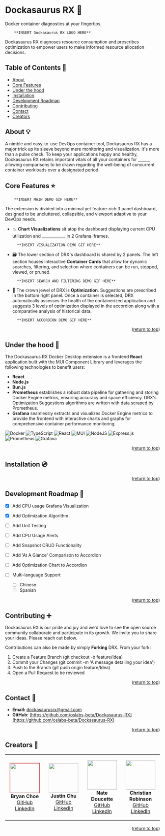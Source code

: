 

# Dockasaurus RX 🦖
Docker container diagnostics at your fingertips.

        **INSERT Dockasaurus RX LOGO HERE**

Dockasaurus RX diagnoses resource consumption and prescribes optimization to empower users to make informed resource allocation decisions.






## Table of Contents 📖

- [About](#about-💡)
- [Core Features](#core-features-⭐️)
- [Under the hood](#under-the-hood-🩻) 
- [Installation](#installation-💿)
- [Development Roadmap](#development-roadmap🚧)
- [Contributing](#contributing-➕)
- [Contact](#contact-📧)
- [Creators](#creators-👥)






## About 💡

A nimble and easy-to-use DevOps container tool, Dockasaurus RX has a major trick up its sleeve beyond mere monitoring and visualization. It's more than a pulse check. To keep your applications happy and healthy, Dockasaurus RX retains important vitals of all your containers for ______ allowing comparisons to be drawn regarding the well-being of concurrent container workloads over a designated period.






## Core Features ⭐️

        **INSERT MAIN DEMO GIF HERE**

The extension is divided into a minimal yet feature-rich 3 panel dashboard, designed to be uncluttered, collapsible, and viewport adaptive to your DevOps needs.

- 📉 **Chart Visualizations** sit atop the dashboard displaying current CPU utilization and ____________ in 2 Grafana iframes.

        **INSERT VISUALIZATION DEMO GIF HERE**

- 🗃️ The lower section of DRX's dashboard is shared by 2 panels. The left section houses interactive **Container Cards** that allow for dynamic searches, filtering, and selection where containers can be run, stopped, viewed, or pruned.

        **INSERT SEARCH AND FILTERING DEMO GIF HERE**

- 👑 The crown jewel of DRX is **Optimization**. Suggestions are prescribed in the bottom right panel. Once a container is selected, DRX automatically assesses the health of the containerized application and suggests 3 levels of optimization displayed in the accordion along with a comparative analysis of historical data.

        **INSERT ACCORDION DEMO GIF HERE**

<p align="right">(<a href="#readme-top">return to top</a>)</p>






## Under the hood 🩻

The Dockasaurus RX Docker Desktop extension is a frontend **React** application built with the MUI Component Library and leverages the following technologies to benefit users:
-  **React** 
-  **Node.js**
-  **Bun.js** 
-  **Prometheus** establishes a robust data pipeline for gathering and storing Docker Engine metrics, ensuring accuracy and space efficiency. DRX's Optimization Suggestions algorithms are written with data scraped by Prometheus.
-  **Grafana** seamlessly extracts and visualizes Docker Engine metrics to provide the frontend with interactive charts and graphs for comprehensive container performance monitoring.

![Docker](https://img.shields.io/badge/docker-%230db7ed.svg?style=for-the-badge&logo=docker&logoColor=white)
![TypeScript](https://img.shields.io/badge/typescript-%23007ACC.svg?style=for-the-badge&logo=typescript&logoColor=white)
![React](https://img.shields.io/badge/react-%2320232a.svg?style=for-the-badge&logo=react&logoColor=%2361DAFB)
![MUI](https://img.shields.io/badge/MUI-%230081CB.svg?style=for-the-badge&logo=mui&logoColor=white)
![NodeJS](https://img.shields.io/badge/node.js-6DA55F?style=for-the-badge&logo=node.js&logoColor=white)
![Express.js](https://img.shields.io/badge/express.js-%23404d59.svg?style=for-the-badge&logo=express&logoColor=%2361DAFB)
![Prometheus](https://img.shields.io/badge/Prometheus-E6522C?style=for-the-badge&logo=Prometheus&logoColor=white)
![Grafana](https://img.shields.io/badge/grafana-%23F46800.svg?style=for-the-badge&logo=grafana&logoColor=white)

<p align="right">(<a href="#readme-top">return to top</a>)</p>






## Installation 💿

<p align="right">(<a href="#readme-top">return to top</a>)</p>






## Development Roadmap 🚧
- [X] Add CPU usage Grafana Visualization

- [X] Add Optimization Algorithm

- [ ] Add Unit Testing

- [ ] Add CPU Usage Alerts

- [ ] Add Snapshot CRUD Functionality

- [ ] Add 'At A Glance' Comparison to Accordion

- [ ] Add Optimization Chart to Accordion

- [ ] Multi-language Support
    - [ ] Chinese
    - [ ] Spanish

<p align="right">(<a href="#readme-top">return to top</a>)</p>






## Contributing ➕
Dockasaurus RX is our pride and joy and we'd love to see the open source community collaborate and participate in its growth. We invite you to share your ideas. Please reach out below.

Contributions can also be made by simply **Forking** DRX. From your fork:

1. Create a Feature Branch (git checkout -b feature/Idea)
2. Commit your Changes (git commit -m 'A message detailing your idea')
3. Push to the Branch (git push origin feature/Idea)
4. Open a Pull Request to be reviewed

<p align="right">(<a href="#readme-top">return to top</a>)</p>






## Contact 📧

- **Email:** [dockasaurusrx@gmail.com](mailto:dockasaurusrx@gmail.com)
- **GitHub:** [https://github.com/oslabs-beta/Dockasaurus-RX](https://github.com/oslabs-beta/Dockasaurus-RX)

<p align="right">(<a href="#readme-top">return to top</a>)</p>






## Creators 👥

<table style="width:100%;">
   <tr>
    <td style="width:200px">
    <p align="center">
      <img src="https://github.com/Choebryan.png" style="width:6rem; border:1px solid red" /><br>
      <strong>Bryan Choe</strong><br>
      <a href="https://github.com/Choebryan">GitHub</a><br/>
      <a href="https://www.linkedin.com/in/bryan-choe/">LinkedIn</a>
    </p>
    </td>
    <td style="width:200px">
      <p align="center">
      <img src="https://github.com/jchu47.png" style="width:6rem;" /><br/>
      <strong>Justin Chu</strong><br/>
      <a href="https://github.com/jchu47">GitHub</a><br/>
      <a href="https://www.linkedin.com/in/justin-chu-10a70a205/">LinkedIn</a>
      </p>
    </td>
    <td style="width:200px">
      <p align="center">
      <img src="https://github.com/zampare.png" style="width:6rem;" /><br/>
      <strong>Nate Doucette</strong><br/>
      <a href="https://github.com/zampare">GitHub</a><br/>
      <a href="https://www.linkedin.com/in/nate-doucette-473a04141/">LinkedIn</a>
      </p>
    </td>
    <td style="width:200px">
      <p align="center">
      <img src="https://github.com/hommesweethomme.png" style="width:6rem;" /><br/>
      <strong>Christian Robinson</strong><br/>
      <a href="https://github.com/hommesweethomme">GitHub</a><br/>
      <a href="https://www.linkedin.com/in/christian-daniel-robinson/">LinkedIn</a>
      </p>
    </td>
  </tr>
</table>

<p align="right">(<a href="#readme-top">return to top</a>)</p>
